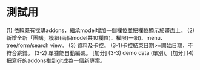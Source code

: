 # 測試用
(1) 依賴既有採購addons，繼承model增加一個欄位並把欄位顯示於畫面上。
(2) 新增全新「團購」模組(兩個model共10欄位)、權限(一組)、menu、tree/form/search view。
(3) 資料及卡控。
     (3-1)卡控結束日期>=開始日期，不符合跳錯。
     (3-2) 單據能自動編碼。 [加分]
     (3-3)  demo data (單別)。[加分] 
(4) 把寫好的addons推到git成為一個新專案。

